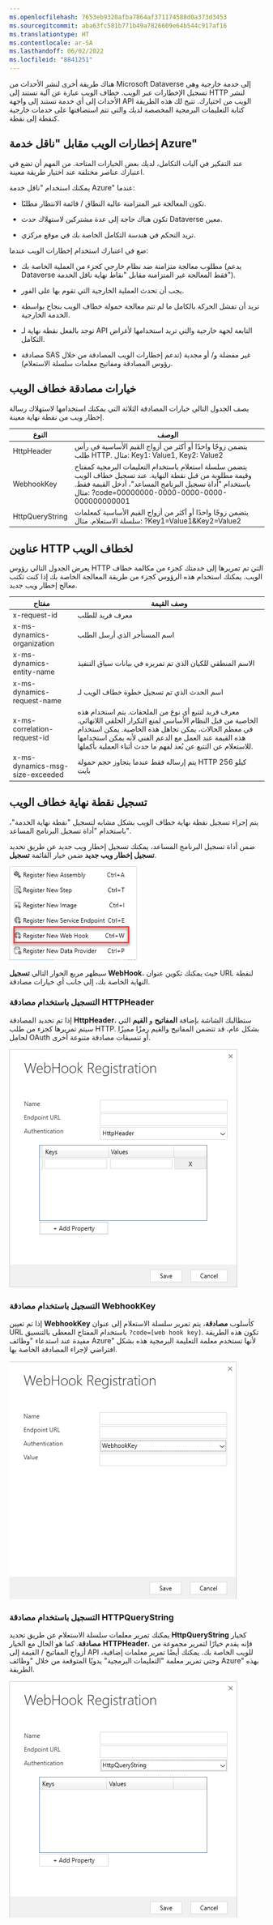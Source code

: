 ```yaml
---
ms.openlocfilehash: 7653eb9320afba7864af371174588d0a373d3453
ms.sourcegitcommit: aba63fc581b771b49a7826609e64b544c917af16
ms.translationtype: HT
ms.contentlocale: ar-SA
ms.lasthandoff: 06/02/2022
ms.locfileid: "8841251"
---
```

هناك طريقة أخرى لنشر الأحداث من Microsoft Dataverse إلى خدمة خارجية وهي تسجيل الإخطارات عبر الويب. خطاف الويب عبارة عن آلية تستند إلى HTTP لنشر الأحداث إلى أي خدمة تستند إلى واجهة API الويب من اختيارك. تتيح لك هذه الطريقة كتابة التعليمات البرمجية المخصصة لديك والتي تتم استضافتها على خدمات خارجية كنقطة إلى نقطة.

## <a name="webhooks-vs-azure-service-bus"></a>إخطارات الويب مقابل "ناقل خدمة Azure"

عند التفكير في آليات التكامل، لديك بعض الخيارات المتاحة. من المهم أن تضع في اعتبارك عناصر مختلفة عند اختيار طريقة معينة.

يمكنك استخدام "ناقل خدمة Azure" عندما:

- تكون المعالجة غير المتزامنة عالية النطاق / قائمة الانتظار مطلبًا.

- تكون هناك حاجة إلى عدة مشتركين لاستهلاك حدث Dataverse معين.

- تريد التحكم في هندسة التكامل الخاصة بك في موقع مركزي.

ضع في اعتبارك استخدام إخطارات الويب عندما:

- مطلوب معالجة متزامنة ضد نظام خارجي كجزء من العملية الخاصة بك (يدعم Dataverse فقط المعالجة غير المتزامنة مقابل "نقاط نهاية ناقل الخدمة").

- يجب أن تحدث العملية الخارجية التي تقوم بها على الفور.

- تريد أن تفشل الحركة بالكامل ما لم تتم معالجة حمولة خطاف الويب بنجاح بواسطة الخدمة الخارجية.

- توجد بالفعل نقطة نهاية لـ API التابعة لجهة خارجية والتي تريد استخدامها لأغراض التكامل.

- مصادقة SAS غير مفضلة و/ أو مجدية (تدعم إخطارات الويب المصادقة من خلال رؤوس المصادقة ومفاتيح معلمات سلسلة الاستعلام).

## <a name="webhook-authentication-options"></a>خيارات مصادقة خطاف الويب

يصف الجدول التالي خيارات المصادقة الثلاثة التي يمكنك استخدامها لاستهلاك رسالة إخطار ويب من نقطة نهاية معينة.

| النوع | الوصف |
|------|-------------|
| HttpHeader | يتضمن زوجًا واحدًا أو أكثر من أزواج القيم الأساسية في رأس طلب HTTP. مثال: Key1: Value1, Key2: Value2 |
| WebhookKey | يتضمن سلسلة استعلام باستخدام التعليمات البرمجية كمفتاح وقيمة مطلوبة من قبل نقطة النهاية. عند تسجيل خطاف الويب باستخدام "أداة تسجيل البرنامج المساعد"، أدخل القيمة فقط. مثال: ?code=00000000-0000-0000-0000-000000000001 |
| HttpQueryString | يتضمن زوجًا واحدًا أو أكثر من أزواج القيم الأساسية كمعلمات سلسلة الاستعلام. مثال: ?Key1=Value1&Key2=Value2 |

## <a name="webhook-http-headers"></a>عناوين HTTP لخطاف الويب

يعرض الجدول التالي رؤوس HTTP التي تم تمريرها إلى خدمتك كجزء من مكالمة خطاف الويب. يمكنك استخدام هذه الرؤوس كجزء من طريقة المعالجة الخاصة بك إذا كنت تكتب معالج إخطار ويب جديد.

| مفتاح | وصف القيمة |
|-----|-------------------|
| x-request-id | معرف فريد للطلب |
| x-ms-dynamics-organization | اسم المستأجر الذي أرسل الطلب |
| x-ms-dynamics-entity-name | الاسم المنطقي للكيان الذي تم تمريره في بيانات سياق التنفيذ |
| x-ms-dynamics-request-name | اسم الحدث الذي تم تسجيل خطوة خطاف الويب لـ |
| x-ms-correlation-request-id | معرف فريد لتتبع أي نوع من الملحقات. يتم استخدام هذه الخاصية من قبل النظام الأساسي لمنع التكرار الحلقي اللانهائي. في معظم الحالات، يمكن تجاهل هذه الخاصية. يمكن استخدام هذه القيمة عند العمل مع الدعم الفني لأنه يمكن استخدامها للاستعلام عن التتبع عن بُعد لفهم ما حدث أثناء العملية بأكملها. |
| x-ms-dynamics-msg-size-exceeded | يتم إرساله فقط عندما يتجاوز حجم حمولة HTTP 256 كيلو بايت |

## <a name="register-a-webhook-endpoint"></a>تسجيل نقطة نهاية خطاف الويب

يتم إجراء تسجيل نقطة نهاية خطاف الويب بشكل مشابه لتسجيل "نقطة نهاية الخدمة"، باستخدام "أداة تسجيل البرنامج المساعد".

ضمن أداة تسجيل البرنامج المساعد، يمكنك تسجيل إخطار ويب جديد عن طريق تحديد **تسجيل إخطار ويب جديد** ضمن خيار القائمة **تسجيل**.

![لقطة شاشة للخيار "تسجيل إخطار ويب جديد".](../media/unit4-image1.png)

سيظهر مربع الحوار التالي **تسجيل WebHook**، حيث يمكنك تكوين عنوان URL لنقطة النهاية الخاصة بك، إلى جانب أي خيارات مصادقة.

### <a name="register-with-httpheader-authentication"></a>التسجيل باستخدام مصادقة HTTPHeader

إذا تم تحديد المصادقة **HttpHeader**، ستطالبك الشاشة بإضافة **المفاتيح** و **القيم** التي سيتم تمريرها كجزء من طلب HTTP.
بشكل عام، قد تتضمن المفاتيح والقيم رمزًا مميزًا لحامل OAuth أو تنسيقات مصادقة متنوعة أخرى.

![لقطة شاشة للزر "تسجيل WebHook + خاصية الإضافة".](../media/unit4-image2.png)

### <a name="register-with-webhookkey-authentication"></a>التسجيل باستخدام مصادقة WebhookKey

إذا تم تعيين **WebhookKey** كأسلوب **مصادقة**، يتم تمرير سلسلة الاستعلام إلى عنوان URL باستخدام المفتاح المعطى بالتنسيق ```?code=[web hook key]```.  تكون هذه الطريقة مفيدة عند استدعاء "وظائف Azure" لأنها تستخدم معلمة التعليمة البرمجية هذه بشكل افتراضي لإجراء المصادقة الخاصة بها.

![لقطة شاشة لتعيين WebhookKey كمصادقة.](../media/unit4-image3.png)

### <a name="register-with-httpquerystring-authentication"></a>التسجيل باستخدام مصادقة HTTPQueryString

يمكنك تمرير معلمات سلسلة الاستعلام عن طريق تحديد **HttpQueryString** كخيار **مصادقة**. كما هو الحال مع الخيار **HTTPHeader**، فإنه يقدم خيارًا لتمرير مجموعة من أزواج المفاتيح / القيمة إلى API للويب الخاصة بك.
يمكنك أيضًا تمرير معلمات إضافية، وحتى تمرير معلمة "التعليمات البرمجية" يدويًا المتوقعة من خلال "وظائف Azure" بهذه الطريقة.

![لقطة شاشة لتعيين HTTPQueryString كمصادقة.](../media/unit4-image4.png)
